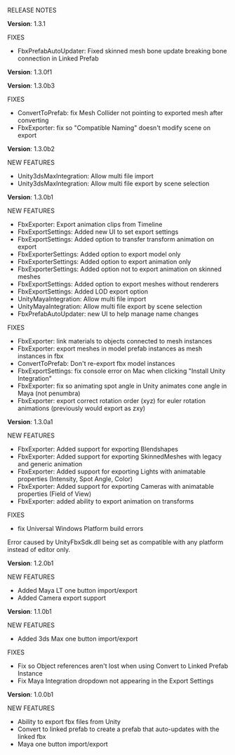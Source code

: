RELEASE NOTES

**Version**: 1.3.1

FIXES
* FbxPrefabAutoUpdater: Fixed skinned mesh bone update breaking bone connection in Linked Prefab

**Version**: 1.3.0f1

**Version**: 1.3.0b3

FIXES
* ConvertToPrefab: fix Mesh Collider not pointing to exported mesh after converting
* FbxExporter: fix so "Compatible Naming" doesn't modify scene on export

**Version**: 1.3.0b2

NEW FEATURES
* Unity3dsMaxIntegration: Allow multi file import
* Unity3dsMaxIntegration: Allow multi file export by scene selection

**Version**: 1.3.0b1

NEW FEATURES
* FbxExporter: Export animation clips from Timeline
* FbxExportSettings: Added new UI to set export settings
* FbxExportSettings: Added option to transfer transform animation on export
* FbxExporterSettings: Added option to export model only
* FbxExporterSettings: Added option to export animation only
* FbxExporterSettings: Added option not to export animation on skinned meshes
* FbxExportSettings: Added option to export meshes without renderers
* FbxExportSettings: Added LOD export option
* UnityMayaIntegration: Allow multi file import
* UnityMayaIntegration: Allow multi file export by scene selection
* FbxPrefabAutoUpdater: new UI to help manage name changes

FIXES
* FbxExporter: link materials to objects connected to mesh instances
* FbxExporter: export meshes in model prefab instances as mesh instances in fbx
* ConvertToPrefab: Don't re-export fbx model instances
* FbxExportSettings: fix console error on Mac when clicking "Install Unity Integration"
* FbxExporter: fix so animating spot angle in Unity animates cone angle in Maya (not penumbra)
* FbxExporter: export correct rotation order (xyz) for euler rotation animations (previously would export as zxy)

**Version**: 1.3.0a1

NEW FEATURES
* FbxExporter: Added support for exporting Blendshapes
* FbxExporter: Added support for exporting SkinnedMeshes with legacy and generic animation
* FbxExporter: Added support for exporting Lights with animatable properties (Intensity, Spot Angle, Color)
* FbxExporter: Added support for exporting Cameras with animatable properties (Field of View)
* FbxExporter: added ability to export animation on transforms

FIXES
* fix Universal Windows Platform build errors

Error caused by UnityFbxSdk.dll being set as compatible with any platform instead of editor only.

**Version**: 1.2.0b1

NEW FEATURES
* Added Maya LT one button import/export
* Added Camera export support 

**Version**: 1.1.0b1

NEW FEATURES
* Added 3ds Max one button import/export

FIXES
* Fix so Object references aren't lost when using Convert to Linked Prefab Instance
* Fix Maya Integration dropdown not appearing in the Export Settings

**Version**: 1.0.0b1

NEW FEATURES
* Ability to export fbx files from Unity
* Convert to linked prefab to create a prefab that auto-updates with the linked fbx
* Maya one button import/export